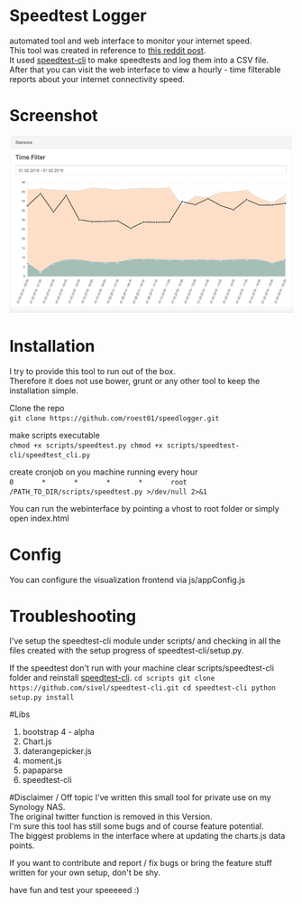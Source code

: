 # Speedtest Logger

automated tool and web interface to monitor your internet speed.  
This tool was created in reference to [this reddit post](https://www.reddit.com/r/technology/comments/43fi39/i_set_up_my_raspberry_pi_to_automatically_tweet/).  
It used [speedtest-cli](https://github.com/sivel/speedtest-cli) to make speedtests and log them into a CSV file.  
After that you can visit the web interface to view a hourly - time filterable reports about
your internet connectivity speed.

# Screenshot
![Statistic Screenshot](/data/speedlogger_screenshot.png?raw=true)

# Installation
I try to provide this tool to run out of the box.  
Therefore it does not use bower, grunt or any other tool to keep the installation simple.

Clone the repo  
``
git clone https://github.com/roest01/speedlogger.git
``

make scripts executable  
``
chmod +x scripts/speedtest.py
chmod +x scripts/speedtest-cli/speedtest_cli.py
``

create cronjob on you machine running every hour  
``
0       *       *       *       *       root    /PATH_TO_DIR/scripts/speedtest.py >/dev/null 2>&1
``

You can run the webinterface by pointing a vhost to root folder or simply open index.html

# Config
You can configure the visualization frontend via js/appConfig.js


# Troubleshooting
I've setup the speedtest-cli module under scripts/ and checking in all the files
created with the setup progress of speedtest-cli/setup.py.

If the speedtest don't run with your machine clear scripts/speedtest-cli folder
and reinstall [speedtest-cli](https://github.com/sivel/speedtest-cli).
``
cd scripts
git clone https://github.com/sivel/speedtest-cli.git
cd speedtest-cli
python setup.py install
``

#Libs
1. bootstrap 4 - alpha
2. Chart.js
3. daterangepicker.js
4. moment.js
5. papaparse
6. speedtest-cli

#Disclaimer / Off topic
I've written this small tool for private use on my Synology NAS.  
The original twitter function is removed in this Version.  
I'm sure this tool has still some bugs and of course feature potential.  
The biggest problems in the interface where at updating the charts.js data points.  

If you want to contribute and report / fix bugs or bring the feature stuff written for your
own setup, don't be shy.

have fun and test your speeeeed :)
